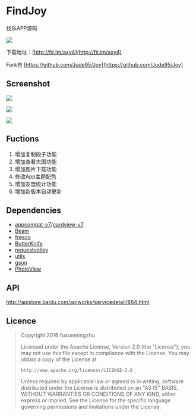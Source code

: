 # FindJoy

找乐APP源码

![](https://github.com/fuxuemingzhu/fuxuemingzhu.github.io/blob/master/images/FindJoy/ic_laucher_192.png?raw=true)

下载地址：[http://fir.im/axy4](http://fir.im/axy4)  

Fork自 [https://github.com/Jude95/Joy](https://github.com/Jude95/Joy)

## Screenshot

![](https://github.com/fuxuemingzhu/fuxuemingzhu.github.io/blob/master/images/FindJoy/1.png?raw=true)

![](https://github.com/fuxuemingzhu/fuxuemingzhu.github.io/blob/master/images/FindJoy/2.png?raw=true)

![](https://github.com/fuxuemingzhu/fuxuemingzhu.github.io/blob/master/images/FindJoy/3.png?raw=true)

## Fuctions

1. 增加复制段子功能
2. 增加查看大图功能
3. 增加图片下载功能
4. 修改App主题配色
4. 增加友盟统计功能
5. 增加新版本自动更新

## Dependencies

- [appcompat-v7](https://developer.android.com/tools/support-library/features.html#v7-appcompat)/[cardview-v7](https://developer.android.com/tools/support-library/features.html#v7-cardview)
- [Beam](https://github.com/Jude95/Beam)
- [fresco](http://frescolib.org/)
- [ButterKnife](http://jakewharton.github.io/butterknife/)
- [requestvolley](https://github.com/Jude95/RequestVolley)
- [utils](https://github.com/Jude95/Utils)
- [gson](https://github.com/google/gson)
- [PhotoView](https://github.com/chrisbanes/PhotoView)

## API

http://apistore.baidu.com/apiworks/servicedetail/864.html


## Licence

> Copyright 2016 fuxuemingzhu
> 
> Licensed under the Apache License, Version 2.0 (the "License"); you may not use this file except in compliance with the License. You may obtain a copy of the License at
> 
> `http://www.apache.org/licenses/LICENSE-2.0`
> 
> Unless required by applicable law or agreed to in writing, software distributed under the License is distributed on an "AS IS" BASIS, WITHOUT WARRANTIES OR CONDITIONS OF ANY KIND, either express or implied. See the License for the specific language governing permissions and limitations under the License.


